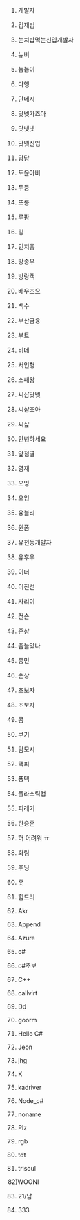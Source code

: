 1) 개발자

2) 김재범

3) 눈치밥먹는신입개발자

4) 뉴비

5) 늅늅이

6) 다행

7) 단네시

8) 닷넷가즈아

9) 닷넷넷

10) 닷넷신입

11) 당당

12) 도윤아비

13) 두둥

14) 또롱

15) 루팡

16) 링

17) 민지홍

18) 방종우

19) 방랑객

20) 배우즈으

21) 백수

22) 부산금융

23) 부트

24) 비데

25) 서인형

26) 소패왕

27) 씨샵닷넷

28) 씨샵조아

29) 씨샾

30) 안녕하세요

31) 앞점멸

32) 영재

33) 오잉

34) 오잉

35) 융블리

36) 윈폼

37) 유천동개발자

38) 유후우

39) 이너

40) 이진선

41) 자리이

42) 전슨

43) 준상

44) 좀놀았나

45) 종민

46) 준상

47) 초보자

48) 초보자

49) 콤

50) 쿠기

51) 탐모시

52) 택피

53) 푱택

54) 플라스틱컵

55) 피레기

56) 한승훈

57) 허 어려워 ㅠ

58) 화림

59) 후닝

60) 훗

61) 힘드러

62) Akr

63) Append

64) Azure

65) c#

66) c#초보

67) C++

68) callvirt

69) Dd

70) goorm

71) Hello C#

72) Jeon

73) jhg

74) K

75) kadriver

76) Node_c#

77) noname

78) Plz

79) rgb

80) tdt

81) trisoul

82)WOONI

83) 21/남

84) 333

